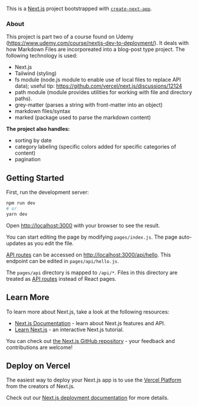 This is a [Next.js](https://nextjs.org/) project bootstrapped with [`create-next-app`](https://github.com/vercel/next.js/tree/canary/packages/create-next-app).

### About

This project is part two of a course found on Udemy (https://www.udemy.com/course/nextjs-dev-to-deployment/). It deals with how Markdown Files are incorporeated into a blog-post type project. The following technology is used:

- Next.js
- Tailwind (styling)
- fs module (node.js module to enable use of local files to replace API data);
  useful tip: https://github.com/vercel/next.js/discussions/12124
- path module (module provides utilities for working with file and directory paths).
- grey-matter (parses a string with front-matter into an object)
- markdown files/syntax
- marked (package used to parse the markdown content)

**The project also handles:**

- sorting by date
- category labeling (specific colors added for specific categories of content)
- pagination

## Getting Started

First, run the development server:

```bash
npm run dev
# or
yarn dev
```

Open [http://localhost:3000](http://localhost:3000) with your browser to see the result.

You can start editing the page by modifying `pages/index.js`. The page auto-updates as you edit the file.

[API routes](https://nextjs.org/docs/api-routes/introduction) can be accessed on [http://localhost:3000/api/hello](http://localhost:3000/api/hello). This endpoint can be edited in `pages/api/hello.js`.

The `pages/api` directory is mapped to `/api/*`. Files in this directory are treated as [API routes](https://nextjs.org/docs/api-routes/introduction) instead of React pages.

## Learn More

To learn more about Next.js, take a look at the following resources:

- [Next.js Documentation](https://nextjs.org/docs) - learn about Next.js features and API.
- [Learn Next.js](https://nextjs.org/learn) - an interactive Next.js tutorial.

You can check out [the Next.js GitHub repository](https://github.com/vercel/next.js/) - your feedback and contributions are welcome!

## Deploy on Vercel

The easiest way to deploy your Next.js app is to use the [Vercel Platform](https://vercel.com/new?utm_medium=default-template&filter=next.js&utm_source=create-next-app&utm_campaign=create-next-app-readme) from the creators of Next.js.

Check out our [Next.js deployment documentation](https://nextjs.org/docs/deployment) for more details.
